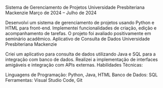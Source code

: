 Sistema de Gerenciamento de Projetos
Universidade Presbiteriana Mackenzie
Março de 2024 – Julho de 2024

Desenvolvi um sistema de gerenciamento de projetos usando Python e HTML para front-end.
Implementei funcionalidades de criação, edição e acompanhamento de tarefas.
O projeto foi avaliado positivamente em seminário acadêmico.
Aplicativo de Consulta de Dados
Universidade Presbiteriana Mackenzie

Criei um aplicativo para consulta de dados utilizando Java e SQL para a integração com banco de dados.
Realizei a implementação de interfaces amigáveis e integração com APIs externas.
Habilidades Técnicas:

Linguagens de Programação: Python, Java, HTML
Banco de Dados: SQL
Ferramentas: Visual Studio Code, Git
